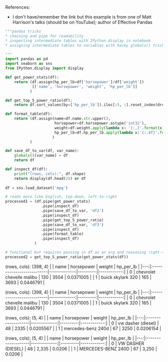References:
* I don't have/remember the link but this example is from one of Matt Harrison's talks (should be on YouTube); author of Effective Pandas

```python
"""pandas tricks
* chaining and pipe for readability
* inspecting intermediate tables with IPython.display in notebook
* assigning intermediate tables to variables with hacky globals() trick

"""
import pandas as pd
import seaborn as sns
from IPython.display import display

def get_power_stats(df):
    return (df.assign(hp_per_lb=df['horsepower']/df['weight'])
            [['name', 'horsepower', 'weight', 'hp_per_lb']]
           )

def get_top_5_power_ratio(df):
    return df.sort_values(by=['hp_per_lb']).iloc[:5, :].reset_index(drop=True)

def format_table(df):
    return (df.assign(name=df.name.str.upper(), 
                      horsepower=df.horsepower.astype('int32'),
                      weight=df.weight.apply(lambda x: '{:,}'.format(x)),
                      hp_per_lb=df.hp_per_lb.apply(lambda x:'{:.4f}'.format(x)),
                     )
           )

def save_df_to_var(df, var_name):
    globals()[var_name] = df
    return df

def inspect_df(df):
    print("(rows, cols):", df.shape)
    return display(df.head(2)) or df
    
df = sns.load_dataset('mpg')

# reads more like English, top-down, left-to-right
processed1 = (df.pipe(get_power_stats)
                .pipe(inspect_df)
                .pipe(save_df_to_var, 'df2')
                .pipe(inspect_df)
                .pipe(get_top_5_power_ratio)
                .pipe(save_df_to_var, 'df3')              
                .pipe(inspect_df)
                .pipe(format_table)
                .pipe(inspect_df)
             )

# functional but requires passing in df as an arg and reasoning right-to-left/from inner to outer
processed2 = get_top_5_power_ratio(get_power_stats(df))
```

(rows, cols): (398, 4)
|    | name                      |   horsepower |   weight |   hp_per_lb |
|---:|:--------------------------|-------------:|---------:|------------:|
|  0 | chevrolet chevelle malibu |          130 |     3504 |   0.0371005 |
|  1 | buick skylark 320         |          165 |     3693 |   0.0446791 |

(rows, cols): (398, 4)
|    | name                      |   horsepower |   weight |   hp_per_lb |
|---:|:--------------------------|-------------:|---------:|------------:|
|  0 | chevrolet chevelle malibu |          130 |     3504 |   0.0371005 |
|  1 | buick skylark 320         |          165 |     3693 |   0.0446791 |

(rows, cols): (5, 4)
|    | name               |   horsepower |   weight |   hp_per_lb |
|---:|:-------------------|-------------:|---------:|------------:|
|  0 | vw dasher (diesel) |           48 |     2335 |   0.0205567 |
|  1 | mercedes-benz 240d |           67 |     3250 |   0.0206154 |

(rows, cols): (5, 4)
|    | name               |   horsepower | weight   |   hp_per_lb |
|---:|:-------------------|-------------:|:---------|------------:|
|  0 | VW DASHER (DIESEL) |           48 | 2,335    |      0.0206 |
|  1 | MERCEDES-BENZ 240D |           67 | 3,250    |      0.0206 |

